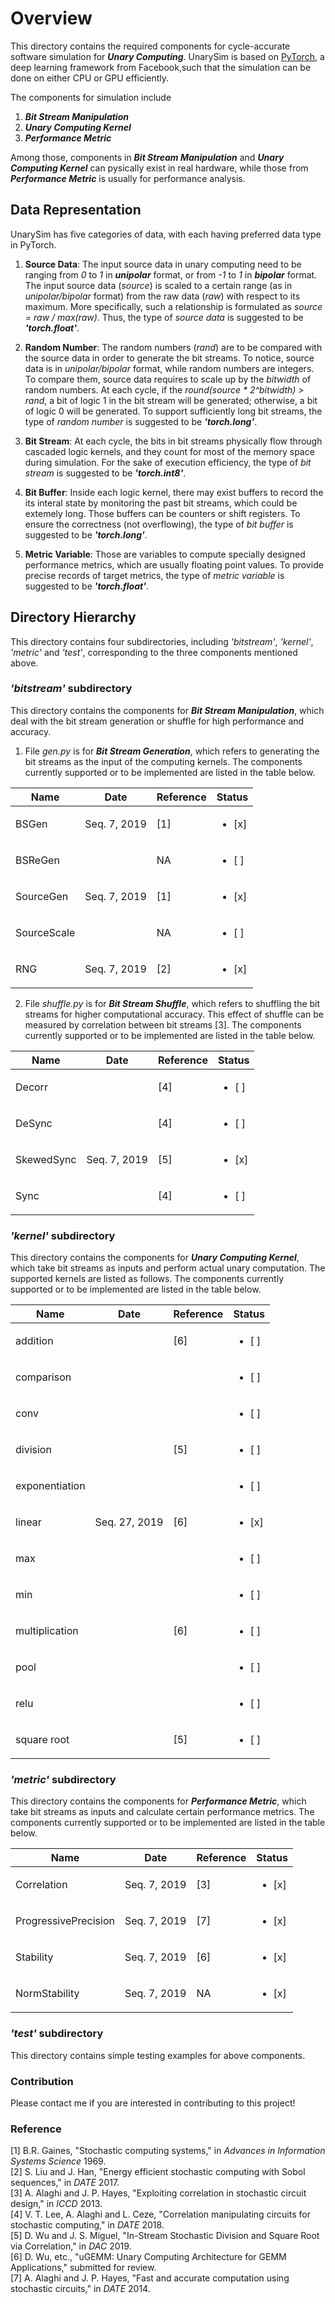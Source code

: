 # Overview

This directory contains the required components for cycle-accurate software simulation for _**Unary Computing**_. UnarySim is based on [PyTorch](https://pytorch.org/), a deep learning framework from Facebook,such that the simulation can be done on either CPU or GPU efficiently.

The components for simulation include 
1. _**Bit Stream Manipulation**_
2. _**Unary Computing Kernel**_
3. _**Performance Metric**_

Among those, components in _**Bit Stream Manipulation**_ and _**Unary Computing Kernel**_ can pysically exist in real hardware, while those from _**Performance Metric**_ is usually for performance analysis.

## Data Representation
UnarySim has five categories of data, with each having preferred data type in PyTorch.

1. **Source Data**: 
The input source data in unary computing need to be ranging from _0_ to _1_ in _**unipolar**_ format, or from _-1_ to _1_ in _**bipolar**_ format. 
The input source data (_source_) is scaled to a certain range (as in _unipolar/bipolar_ format) from the raw data (_raw_) with respect to its maximum.
More specifically, such a relationship is formulated as _source = raw / max(raw)_. Thus, the type of _source data_ is suggested to be _**'torch.float'**_.

2. **Random Number**: 
The random numbers (_rand_) are to be compared with the source data in order to generate the bit streams. To notice, source data is in _unipolar/bipolar_ format, while random numbers are integers. 
To compare them, source data requires to scale up by the _bitwidth_ of random numbers. 
At each cycle, if the _round(source * 2^bitwidth) > rand_, a bit of logic 1 in the bit stream will be generated; otherwise, a bit of logic 0 will be generated. 
To support sufficiently long bit streams, the type of _random number_ is suggested to be _**'torch.long'**_.

3. **Bit Stream**: 
At each cycle, the bits in bit streams physically flow through cascaded logic kernels, and they count for most of the memory space during simulation. 
For the sake of execution efficiency, the type of _bit stream_ is suggested to be _**'torch.int8'**_.

4. **Bit Buffer**: 
Inside each logic kernel, there may exist buffers to record the its interal state by monitoring the past bit streams, which could be extemely long. 
Those buffers can be counters or shift registers. 
To ensure the correctness (not overflowing), the type of _bit buffer_ is suggested to be _**'torch.long'**_.

5. **Metric Variable**: 
Those are variables to compute specially designed performance metrics, which are usually floating point values. 
To provide precise records of target metrics, the type of _metric variable_ is suggested to be _**'torch.float'**_.

## Directory Hierarchy
This directory contains four subdirectories, including _'bitstream'_, _'kernel'_,  _'metric'_ and _'test'_, corresponding to the three components mentioned above.

### _'bitstream'_ subdirectory
This directory contains the components for _**Bit Stream Manipulation**_, which deal with the bit stream generation or shuffle for high performance and accuracy.

1. File _gen.py_ is for _**Bit Stream Generation**_, which refers to generating the bit streams as the input of the computing kernels.
The components currently supported or to be implemented are listed in the table below.

| Name                 | Date          | Reference     | Status                 |
| -------------------- | ------------- | ------------- | ---------------------- |
| BSGen                | Seq. 7, 2019  | [1]           | <ul><li>[x] </li></ul> |
| BSReGen              |               | NA            | <ul><li>[ ] </li></ul> |
| SourceGen            | Seq. 7, 2019  | [1]           | <ul><li>[x] </li></ul> |
| SourceScale          |               | NA            | <ul><li>[ ] </li></ul> |
| RNG                  | Seq. 7, 2019  | [2]           | <ul><li>[x] </li></ul> |


2. File _shuffle.py_ is for _**Bit Stream Shuffle**_, which refers to shuffling the bit streams for higher computational accuracy. This effect of shuffle can be measured by correlation between bit streams [3].
The components currently supported or to be implemented are listed in the table below.

| Name                 | Date          | Reference     | Status                 |
| -------------------- | ------------- | ------------- | ---------------------- |
| Decorr               |               | [4]           | <ul><li>[ ] </li></ul> |
| DeSync               |               | [4]           | <ul><li>[ ] </li></ul> |
| SkewedSync           | Seq. 7, 2019  | [5]           | <ul><li>[x] </li></ul> |
| Sync                 |               | [4]           | <ul><li>[ ] </li></ul> |


### _'kernel'_ subdirectory
This directory contains the components for _**Unary Computing Kernel**_, which take bit streams as inputs and perform actual unary computation. The supported kernels are listed as follows.
The components currently supported or to be implemented are listed in the table below.

| Name                 | Date          | Reference     | Status                 |
| -------------------- | ------------- | ------------- | ---------------------- |
| addition             |               | [6]           | <ul><li>[ ] </li></ul> |
| comparison           |               |               | <ul><li>[ ] </li></ul> |
| conv                 |               |               | <ul><li>[ ] </li></ul> |
| division             |               | [5]           | <ul><li>[ ] </li></ul> |
| exponentiation       |               |               | <ul><li>[ ] </li></ul> |
| linear               | Seq. 27, 2019 | [6]           | <ul><li>[x] </li></ul> |
| max                  |               |               | <ul><li>[ ] </li></ul> |
| min                  |               |               | <ul><li>[ ] </li></ul> |
| multiplication       |               | [6]           | <ul><li>[ ] </li></ul> |
| pool                 |               |               | <ul><li>[ ] </li></ul> |
| relu                 |               |               | <ul><li>[ ] </li></ul> |
| square root          |               | [5]           | <ul><li>[ ] </li></ul> |


### _'metric'_ subdirectory
This directory contains the components for _**Performance Metric**_, which take bit streams as inputs and calculate certain performance metrics.
The components currently supported or to be implemented are listed in the table below.

| Name                 | Date          | Reference     | Status                 |
| -------------------- | ------------- | ------------- | ---------------------- |
| Correlation          | Seq. 7, 2019  | [3]           | <ul><li>[x] </li></ul> |
| ProgressivePrecision | Seq. 7, 2019  | [7]           | <ul><li>[x] </li></ul> |
| Stability            | Seq. 7, 2019  | [6]           | <ul><li>[x] </li></ul> |
| NormStability        | Seq. 7, 2019  | NA            | <ul><li>[x] </li></ul> |


### _'test'_ subdirectory
This directory contains simple testing examples for above components.


### Contribution
Please contact me if you are interested in contributing to this project!

### Reference
[1] B.R. Gaines, "Stochastic computing systems," in _Advances in Information Systems Science_ 1969.  
[2] S. Liu and J. Han, "Energy efficient stochastic computing with Sobol sequences," in _DATE_ 2017.  
[3] A. Alaghi and J. P. Hayes, "Exploiting correlation in stochastic circuit design," in _ICCD_ 2013.  
[4] V. T. Lee, A. Alaghi and L. Ceze, "Correlation manipulating circuits for stochastic computing," in _DATE_ 2018.  
[5] D. Wu and J. S. Miguel, "In-Stream Stochastic Division and Square Root via Correlation," in _DAC_ 2019.  
[6] D. Wu, etc., "uGEMM: Unary Computing Architecture for GEMM Applications," submitted for review.  
[7] A. Alaghi and J. P. Hayes, "Fast and accurate computation using stochastic circuits," in _DATE_ 2014.  

